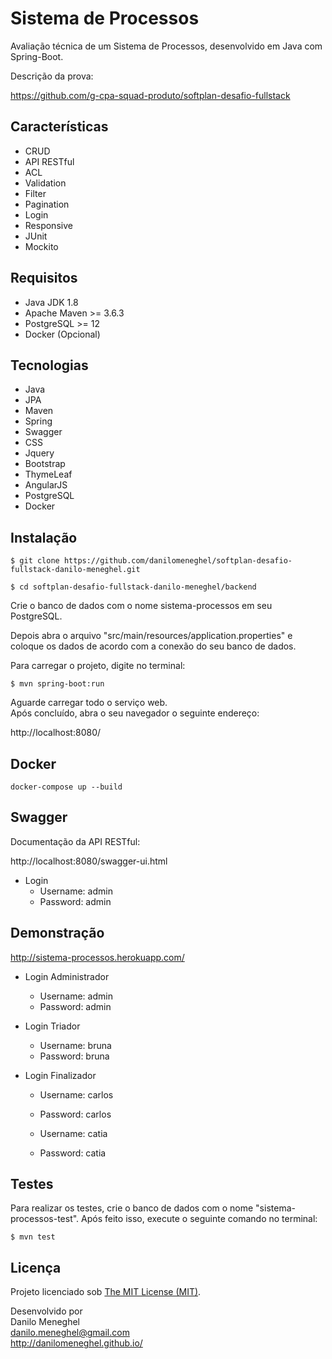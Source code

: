 # Sistema de Processos

Avaliação técnica de um Sistema de Processos, desenvolvido em Java com Spring-Boot.

Descrição da prova:

https://github.com/g-cpa-squad-produto/softplan-desafio-fullstack

## Características

- CRUD
- API RESTful
- ACL
- Validation
- Filter
- Pagination
- Login
- Responsive
- JUnit
- Mockito

## Requisitos

- Java JDK 1.8
- Apache Maven >= 3.6.3
- PostgreSQL >= 12
- Docker (Opcional)

## Tecnologias

- Java
- JPA
- Maven
- Spring
- Swagger
- CSS
- Jquery
- Bootstrap
- ThymeLeaf
- AngularJS
- PostgreSQL
- Docker

## Instalação

```
$ git clone https://github.com/danilomeneghel/softplan-desafio-fullstack-danilo-meneghel.git

$ cd softplan-desafio-fullstack-danilo-meneghel/backend
```

Crie o banco de dados com o nome sistema-processos em seu PostgreSQL.

Depois abra o arquivo "src/main/resources/application.properties" e coloque os dados de acordo com a conexão do seu banco de dados.

Para carregar o projeto, digite no terminal:

```
$ mvn spring-boot:run
```

Aguarde carregar todo o serviço web. <br>
Após concluído, abra o seu navegador o seguinte endereço: <br>

http://localhost:8080/

## Docker

```
docker-compose up --build
```

## Swagger 

Documentação da API RESTful: <br>

http://localhost:8080/swagger-ui.html

- Login
    - Username: admin
    - Password: admin

## Demonstração

http://sistema-processos.herokuapp.com/ <br>

- Login Administrador
    - Username: admin
    - Password: admin

- Login Triador
    - Username: bruna
    - Password: bruna

- Login Finalizador
    - Username: carlos
    - Password: carlos

    - Username: catia
    - Password: catia

## Testes

Para realizar os testes, crie o banco de dados com o nome "sistema-processos-test".
Após feito isso, execute o seguinte comando no terminal:

```
$ mvn test
```

## Licença

Projeto licenciado sob <a href="LICENSE">The MIT License (MIT)</a>.<br>



Desenvolvido por<br>
Danilo Meneghel<br>
danilo.meneghel@gmail.com<br>
http://danilomeneghel.github.io/<br>
